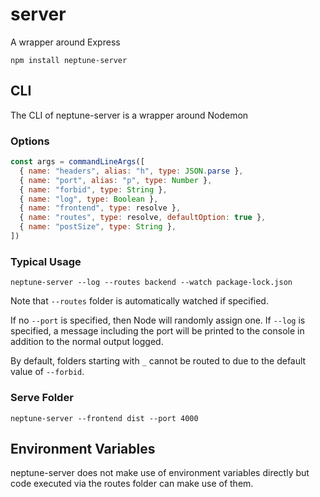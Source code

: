 # server

A wrapper around Express

```
npm install neptune-server
```

## CLI

The CLI of neptune-server is a wrapper around Nodemon

### Options

```js
const args = commandLineArgs([
  { name: "headers", alias: "h", type: JSON.parse },
  { name: "port", alias: "p", type: Number },
  { name: "forbid", type: String },
  { name: "log", type: Boolean },
  { name: "frontend", type: resolve },
  { name: "routes", type: resolve, defaultOption: true },
  { name: "postSize", type: String },
])
```

### Typical Usage

```
neptune-server --log --routes backend --watch package-lock.json
```

Note that `--routes` folder is automatically watched if specified.

If no `--port` is specified, then Node will randomly assign one. If `--log` is specified, a message including the port will be printed to the console in addition to the normal output logged.

By default, folders starting with `_` cannot be routed to due to the default value of `--forbid`.

### Serve Folder

```
neptune-server --frontend dist --port 4000
```

## Environment Variables

neptune-server does not make use of environment variables directly but code executed via the routes folder can make use of them.
